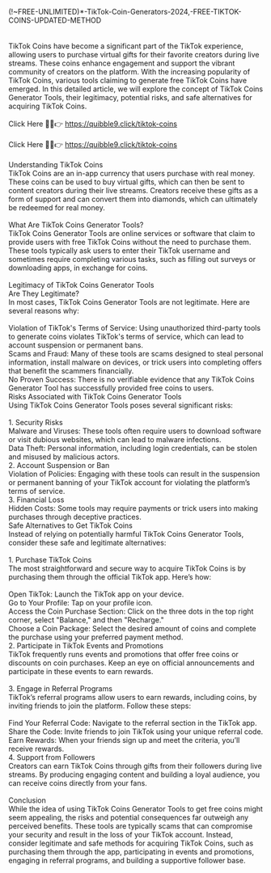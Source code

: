 (!~FREE-UNLIMITED)*-TikTok-Coin-Generators-2024,-FREE-TIKTOK-COINS-UPDATED-METHOD
<br>
<br>
<br>TikTok Coins have become a significant part of the TikTok experience, allowing users to purchase virtual gifts for their favorite creators during live streams. These coins enhance engagement and support the vibrant community of creators on the platform. With the increasing popularity of TikTok Coins, various tools claiming to generate free TikTok Coins have emerged. In this detailed article, we will explore the concept of TikTok Coins Generator Tools, their legitimacy, potential risks, and safe alternatives for acquiring TikTok Coins.
<br>
<br>Click Here 🔴✅👉 https://quibble9.click/tiktok-coins
<br>
<br>Click Here 🔴✅👉 https://quibble9.click/tiktok-coins
<br>
<br>Understanding TikTok Coins
<br>TikTok Coins are an in-app currency that users purchase with real money. These coins can be used to buy virtual gifts, which can then be sent to content creators during their live streams. Creators receive these gifts as a form of support and can convert them into diamonds, which can ultimately be redeemed for real money.
<br>
<br>What Are TikTok Coins Generator Tools?
<br>TikTok Coins Generator Tools are online services or software that claim to provide users with free TikTok Coins without the need to purchase them. These tools typically ask users to enter their TikTok username and sometimes require completing various tasks, such as filling out surveys or downloading apps, in exchange for coins.
<br>
<br>Legitimacy of TikTok Coins Generator Tools
<br>Are They Legitimate?
<br>In most cases, TikTok Coins Generator Tools are not legitimate. Here are several reasons why:
<br>
<br>Violation of TikTok's Terms of Service: Using unauthorized third-party tools to generate coins violates TikTok's terms of service, which can lead to account suspension or permanent bans.
<br>Scams and Fraud: Many of these tools are scams designed to steal personal information, install malware on devices, or trick users into completing offers that benefit the scammers financially.
<br>No Proven Success: There is no verifiable evidence that any TikTok Coins Generator Tool has successfully provided free coins to users.
<br>Risks Associated with TikTok Coins Generator Tools
<br>Using TikTok Coins Generator Tools poses several significant risks:
<br>
<br>1. Security Risks
<br>Malware and Viruses: These tools often require users to download software or visit dubious websites, which can lead to malware infections.
<br>Data Theft: Personal information, including login credentials, can be stolen and misused by malicious actors.
<br>2. Account Suspension or Ban
<br>Violation of Policies: Engaging with these tools can result in the suspension or permanent banning of your TikTok account for violating the platform’s terms of service.
<br>3. Financial Loss
<br>Hidden Costs: Some tools may require payments or trick users into making purchases through deceptive practices.
<br>Safe Alternatives to Get TikTok Coins
<br>Instead of relying on potentially harmful TikTok Coins Generator Tools, consider these safe and legitimate alternatives:
<br>
<br>1. Purchase TikTok Coins
<br>The most straightforward and secure way to acquire TikTok Coins is by purchasing them through the official TikTok app. Here’s how:
<br>
<br>Open TikTok: Launch the TikTok app on your device.
<br>Go to Your Profile: Tap on your profile icon.
<br>Access the Coin Purchase Section: Click on the three dots in the top right corner, select "Balance," and then "Recharge."
<br>Choose a Coin Package: Select the desired amount of coins and complete the purchase using your preferred payment method.
<br>2. Participate in TikTok Events and Promotions
<br>TikTok frequently runs events and promotions that offer free coins or discounts on coin purchases. Keep an eye on official announcements and participate in these events to earn rewards.
<br>
<br>3. Engage in Referral Programs
<br>TikTok’s referral programs allow users to earn rewards, including coins, by inviting friends to join the platform. Follow these steps:
<br>
<br>Find Your Referral Code: Navigate to the referral section in the TikTok app.
<br>Share the Code: Invite friends to join TikTok using your unique referral code.
<br>Earn Rewards: When your friends sign up and meet the criteria, you’ll receive rewards.
<br>4. Support from Followers
<br>Creators can earn TikTok Coins through gifts from their followers during live streams. By producing engaging content and building a loyal audience, you can receive coins directly from your fans.
<br>
<br>Conclusion
<br>While the idea of using TikTok Coins Generator Tools to get free coins might seem appealing, the risks and potential consequences far outweigh any perceived benefits. These tools are typically scams that can compromise your security and result in the loss of your TikTok account. Instead, consider legitimate and safe methods for acquiring TikTok Coins, such as purchasing them through the app, participating in events and promotions, engaging in referral programs, and building a supportive follower base.